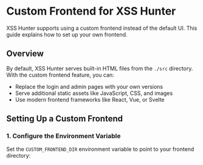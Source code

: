 # Custom Frontend for XSS Hunter

XSS Hunter supports using a custom frontend instead of the default UI. This guide explains how to set up your own frontend.

## Overview

By default, XSS Hunter serves built-in HTML files from the `./src` directory. With the custom frontend feature, you can:

- Replace the login and admin pages with your own versions
- Serve additional static assets like JavaScript, CSS, and images
- Use modern frontend frameworks like React, Vue, or Svelte

## Setting Up a Custom Frontend

### 1. Configure the Environment Variable

Set the `CUSTOM_FRONTEND_DIR` environment variable to point to your frontend directory:
